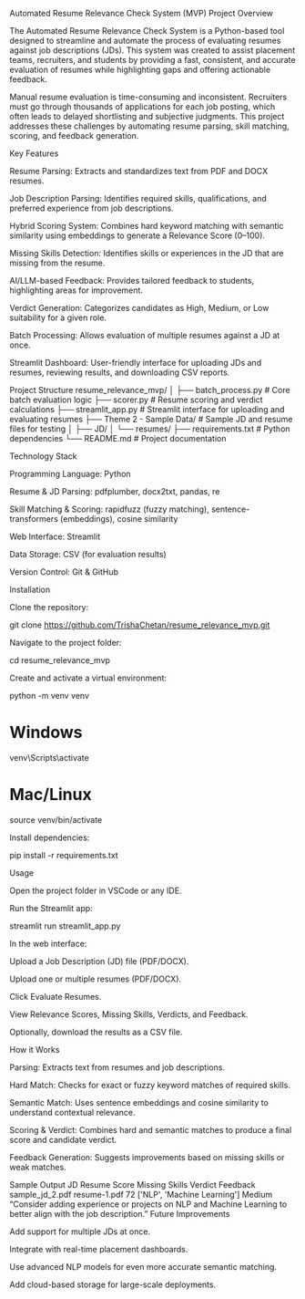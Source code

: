Automated Resume Relevance Check System (MVP)
Project Overview

The Automated Resume Relevance Check System is a Python-based tool designed to streamline and automate the process of evaluating resumes against job descriptions (JDs). This system was created to assist placement teams, recruiters, and students by providing a fast, consistent, and accurate evaluation of resumes while highlighting gaps and offering actionable feedback.

Manual resume evaluation is time-consuming and inconsistent. Recruiters must go through thousands of applications for each job posting, which often leads to delayed shortlisting and subjective judgments. This project addresses these challenges by automating resume parsing, skill matching, scoring, and feedback generation.

Key Features

Resume Parsing: Extracts and standardizes text from PDF and DOCX resumes.

Job Description Parsing: Identifies required skills, qualifications, and preferred experience from job descriptions.

Hybrid Scoring System: Combines hard keyword matching with semantic similarity using embeddings to generate a Relevance Score (0–100).

Missing Skills Detection: Identifies skills or experiences in the JD that are missing from the resume.

AI/LLM-based Feedback: Provides tailored feedback to students, highlighting areas for improvement.

Verdict Generation: Categorizes candidates as High, Medium, or Low suitability for a given role.

Batch Processing: Allows evaluation of multiple resumes against a JD at once.

Streamlit Dashboard: User-friendly interface for uploading JDs and resumes, reviewing results, and downloading CSV reports.

Project Structure
resume_relevance_mvp/
│
├── batch_process.py        # Core batch evaluation logic
├── scorer.py               # Resume scoring and verdict calculations
├── streamlit_app.py        # Streamlit interface for uploading and evaluating resumes
├── Theme 2 - Sample Data/  # Sample JD and resume files for testing
│   ├── JD/
│   └── resumes/
├── requirements.txt        # Python dependencies
└── README.md               # Project documentation

Technology Stack

Programming Language: Python

Resume & JD Parsing: pdfplumber, docx2txt, pandas, re

Skill Matching & Scoring: rapidfuzz (fuzzy matching), sentence-transformers (embeddings), cosine similarity

Web Interface: Streamlit

Data Storage: CSV (for evaluation results)

Version Control: Git & GitHub

Installation

Clone the repository:

git clone https://github.com/TrishaChetan/resume_relevance_mvp.git


Navigate to the project folder:

cd resume_relevance_mvp


Create and activate a virtual environment:

python -m venv venv
# Windows
venv\Scripts\activate
# Mac/Linux
source venv/bin/activate


Install dependencies:

pip install -r requirements.txt

Usage

Open the project folder in VSCode or any IDE.

Run the Streamlit app:

streamlit run streamlit_app.py


In the web interface:

Upload a Job Description (JD) file (PDF/DOCX).

Upload one or multiple resumes (PDF/DOCX).

Click Evaluate Resumes.

View Relevance Scores, Missing Skills, Verdicts, and Feedback.

Optionally, download the results as a CSV file.

How it Works

Parsing: Extracts text from resumes and job descriptions.

Hard Match: Checks for exact or fuzzy keyword matches of required skills.

Semantic Match: Uses sentence embeddings and cosine similarity to understand contextual relevance.

Scoring & Verdict: Combines hard and semantic matches to produce a final score and candidate verdict.

Feedback Generation: Suggests improvements based on missing skills or weak matches.

Sample Output
JD	Resume	Score	Missing Skills	Verdict	Feedback
sample_jd_2.pdf	resume-1.pdf	72	['NLP', 'Machine Learning']	Medium	“Consider adding experience or projects on NLP and Machine Learning to better align with the job description.”
Future Improvements

Add support for multiple JDs at once.

Integrate with real-time placement dashboards.

Use advanced NLP models for even more accurate semantic matching.

Add cloud-based storage for large-scale deployments.
